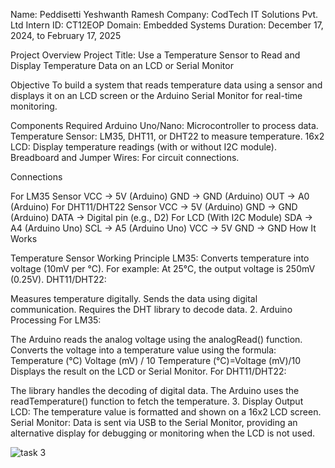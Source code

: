 Name: Peddisetti Yeshwanth Ramesh Company: CodTech IT Solutions Pvt. Ltd Intern ID: CT12EOP Domain: Embedded Systems Duration: December 17, 2024, to February 17, 2025

Project Overview Project Title: Use a Temperature Sensor to Read and Display Temperature Data on an LCD or Serial Monitor

Objective To build a system that reads temperature data using a sensor and displays it on an LCD screen or the Arduino Serial Monitor for real-time monitoring.

Components Required Arduino Uno/Nano: Microcontroller to process data. Temperature Sensor: LM35, DHT11, or DHT22 to measure temperature. 16x2 LCD: Display temperature readings (with or without I2C module). Breadboard and Jumper Wires: For circuit connections.

Connections

For LM35 Sensor VCC → 5V (Arduino) GND → GND (Arduino) OUT → A0 (Arduino)
For DHT11/DHT22 Sensor VCC → 5V (Arduino) GND → GND (Arduino) DATA → Digital pin (e.g., D2)
For LCD (With I2C Module) SDA → A4 (Arduino Uno) SCL → A5 (Arduino Uno) VCC → 5V GND → GND
How It Works

Temperature Sensor Working Principle LM35:
Converts temperature into voltage (10mV per °C). For example: At 25°C, the output voltage is 250mV (0.25V). DHT11/DHT22:

Measures temperature digitally. Sends the data using digital communication. Requires the DHT library to decode data. 2. Arduino Processing For LM35:

The Arduino reads the analog voltage using the analogRead() function. Converts the voltage into a temperature value using the formula: Temperature (°C)
Voltage (mV) / 10 Temperature (°C)=Voltage (mV)/10 Displays the result on the LCD or Serial Monitor. For DHT11/DHT22:

The library handles the decoding of digital data. The Arduino uses the readTemperature() function to fetch the temperature. 3. Display Output LCD: The temperature value is formatted and shown on a 16x2 LCD screen. Serial Monitor: Data is sent via USB to the Serial Monitor, providing an alternative display for debugging or monitoring when the LCD is not used.


![task 3](https://github.com/user-attachments/assets/2430b2ee-1671-4b2c-a650-9407638a09d0)
